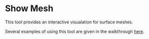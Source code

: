 # Show Mesh
This tool provides an interactive visualation for surface meshes.

Several examples of using this tool are given in the walkthrough [here](https://github.com/rg2/jhmr-v2/wiki/Walkthrough%3A-Mesh-Creation).
